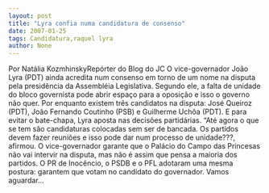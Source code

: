 ```yaml
---
layout: post
title: "Lyra confia numa candidatura de consenso"
date: 2007-01-25
tags: Candidatura,raquel lyra
author: None
---
```

Por Natália KozmhinskyRepórter do Blog do JC 
O vice-governador João Lyra (PDT) ainda acredita num consenso em torno de um nome na disputa pela presidência da Assembléia Legislativa. Segundo ele, a falta de unidade do bloco governista pode abrir espaço para a oposição e isso o governo não quer. 
Por enquanto existem três candidatos na disputa: José Queiroz (PDT), João Fernando Coutinho (PSB) e Guilherme Uchôa (PDT).
E para evitar o bate-chapa, Lyra aposta nas decisões partidárias. “Até agora o que se tem são candidaturas colocadas sem ser de bancada. Os partidos devem fazer reuniões e isso pode dar num processo de unidade???, afirmou. 
O vice-governador garante que o Palácio do Campo das Princesas não vai intervir na disputa, mas não é assim que pensa a maioria dos partidos. O PR de Inocêncio, o PSDB e o PFL adotaram uma mesma postura: garantem que votam no candidato do governador. 
Vamos aguardar...  